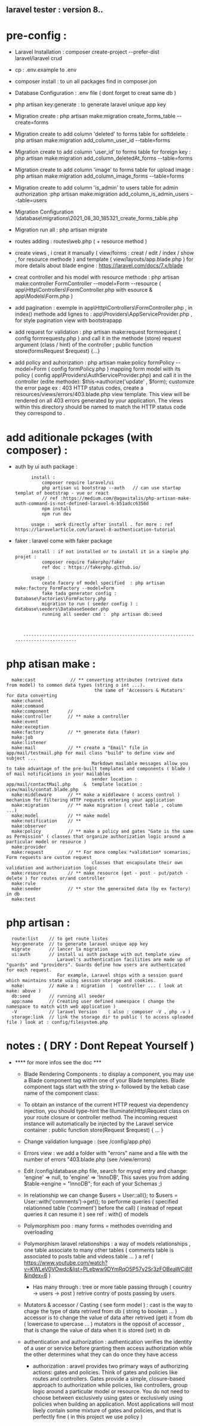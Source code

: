<!-- <p align="center"><a href="https://laravel.com" target="_blank"><img src="https://raw.githubusercontent.com/laravel/art/master/logo-lockup/5%20SVG/2%20CMYK/1%20Full%20Color/laravel-logolockup-cmyk-red.svg" width="400"></a></p>

<p align="center">
<a href="https://travis-ci.org/laravel/framework"><img src="https://travis-ci.org/laravel/framework.svg" alt="Build Status"></a>
<a href="https://packagist.org/packages/laravel/framework"><img src="https://img.shields.io/packagist/dt/laravel/framework" alt="Total Downloads"></a>
<a href="https://packagist.org/packages/laravel/framework"><img src="https://img.shields.io/packagist/v/laravel/framework" alt="Latest Stable Version"></a>
<a href="https://packagist.org/packages/laravel/framework"><img src="https://img.shields.io/packagist/l/laravel/framework" alt="License"></a>
</p>

## tested in php 7.3.1
## About Laravel

Laravel is a web application framework with expressive, elegant syntax. We believe development must be an enjoyable and creative experience to be truly fulfilling. Laravel takes the pain out of development by easing common tasks used in many web projects, such as:

- [Simple, fast routing engine](https://laravel.com/docs/routing).
- [Powerful dependency injection container](https://laravel.com/docs/container).
- Multiple back-ends for [session](https://laravel.com/docs/session) and [cache](https://laravel.com/docs/cache) storage.
- Expressive, intuitive [database ORM](https://laravel.com/docs/eloquent).
- Database agnostic [schema migrations](https://laravel.com/docs/migrations).
- [Robust background job processing](https://laravel.com/docs/queues).
- [Real-time event broadcasting](https://laravel.com/docs/broadcasting).

Laravel is accessible, powerful, and provides tools required for large, robust applications.

## Learning Laravel

Laravel has the most extensive and thorough [documentation](https://laravel.com/docs) and video tutorial library of all modern web application frameworks, making it a breeze to get started with the framework.

If you don't feel like reading, [Laracasts](https://laracasts.com) can help. Laracasts contains over 1500 video tutorials on a range of topics including Laravel, modern PHP, unit testing, and JavaScript. Boost your skills by digging into our comprehensive video library.

## Laravel Sponsors

We would like to extend our thanks to the following sponsors for funding Laravel development. If you are interested in becoming a sponsor, please visit the Laravel [Patreon page](https://patreon.com/taylorotwell).

### Premium Partners

- **[Vehikl](https://vehikl.com/)**
- **[Tighten Co.](https://tighten.co)**
- **[Kirschbaum Development Group](https://kirschbaumdevelopment.com)**
- **[64 Robots](https://64robots.com)**
- **[Cubet Techno Labs](https://cubettech.com)**
- **[Cyber-Duck](https://cyber-duck.co.uk)**
- **[Many](https://www.many.co.uk)**
- **[Webdock, Fast VPS Hosting](https://www.webdock.io/en)**
- **[DevSquad](https://devsquad.com)**
- **[Curotec](https://www.curotec.com/services/technologies/laravel/)**
- **[OP.GG](https://op.gg)**
- **[CMS Max](https://www.cmsmax.com/)**
- **[WebReinvent](https://webreinvent.com/?utm_source=laravel&utm_medium=github&utm_campaign=patreon-sponsors)**

## Contributing

Thank you for considering contributing to the Laravel framework! The contribution guide can be found in the [Laravel documentation](https://laravel.com/docs/contributions).

## Code of Conduct

In order to ensure that the Laravel community is welcoming to all, please review and abide by the [Code of Conduct](https://laravel.com/docs/contributions#code-of-conduct).

## Security Vulnerabilities

If you discover a security vulnerability within Laravel, please send an e-mail to Taylor Otwell via [taylor@laravel.com](mailto:taylor@laravel.com). All security vulnerabilities will be promptly addressed.

## License

The Laravel framework is open-sourced software licensed under the [MIT license](https://opensource.org/licenses/MIT). -->




## laravel tester :  version 8.. 

# pre-config :

- Laravel Installation : composer create-project --prefer-dist laravel/laravel crud
- cp : .env.example to .env  

- composer install : to un all packages find in composer.jon

- Database Configuration : .env file  ( dont forget to  creat same db )
- php artisan key:generate : to generate laravel unique app key 

- Migration create :   php artisan make:migration create_forms_table --create=forms
- Migration create to add column 'deleted' to forms table for softdelete :   php artisan make:migration add_column_user_id --table=forms
- Migration create to add column 'user_id' to forms table for foreign key :   php artisan make:migration add_column_deletedAt_forms --table=forms
- Migration create to add column 'image' to forms table for upload image  :   php artisan make:migration add_column_image_forms --table=forms
- Migration create to add column 'is_admin' to users table for admin authorization  :php artisan make:migration add_column_is_admin_users --table=users
- Migration Configuration :\database\migrations\2021_08_30_185321_create_forms_table.php
- Migration run all : php artisan migrate

- routes adding : routes\web.php ( + resource method )

- create views , i creat it manually ( view/forms : creat / edit / index / show , for resource methode ) and template ( view/layouts/app.blade.php )
    for more details about blade engine  : https://laravel.com/docs/7.x/blade

- creat controller and his model with resource methode : php artisan make:controller FormController --model=Form --resource 
    ( app\Http\Controllers\FormController.php with esource & app\Models\Form.php ) 

- add pagination : exemple in app\Http\Controllers\FormController.php , in index() methode
                   add lignes to : app\Providers\AppServiceProvider.php , for style pagination view with bootstrapapp 

- add request for validation :  php artisan make:request formrequest    ( config formrequesty.php ) and call it in the methode (store) request argument (class / hint) of the controller   ; public function store(formsRequest $request) {...}

- add policy and auhorization : php artisan make:policy formPolicy --model=Form    ( config formPolicy.php )
                                mapping form model with its policy ( config app\Providers\AuthServiceProvider.php) and 
                                call it in the controller (edite methode): $this->authorize('update' , $form);
                                 customize the error page ex : 403 HTTP status codes, create a resources/views/errors/403.blade.php view template. This view will be rendered on all 403 errors generated by your application. The views within this directory should be named to match the HTTP status code they correspond to .


# add aditionale pckages (with composer) :

- auth by ui auth package :
                       
            install :
			    composer require laravel/ui
			    php artisan ui bootstrap --auth   // can use startap templat of bootstrap - vue or react
                // ref :https://medium.com/@agavitalis/php-artisan-make-auth-command-is-not-defined-laravel-6-b51adcc6356d
			    npm install
			    npm run dev

            usage :  work directly after install . for more : ref https://laravelarticle.com/laravel-8-authentication-tutorial

- faker : laravel come with faker package
 
            install : if not installed or to install it in a simple php projet : 
                composer require fakerphp/faker
                ref doc : https://fakerphp.github.io/ 
        
            usage : 
                ceate facory of model specified  : php artisan make:factory FormFactory --model=Form         
                fake tada generator config : Database\Factories\FormFactory.php 
                migration to run ( seeder config ) : database\seeders\DatabaseSeeder.php
                running all seeder cmd :  php artisan db:seed


 
         ---------------------------------------------------------------------------------------

# php atisan  make :


      make:cast             // ** converting attributes (retrived data from model) to common data types (string o int ...).
                                     the same of 'Accessors & Mutators' for data converting
      make:channel
      make:command
      make:component       //
      make:controller      // ** make a controller
      make:event
      make:exception
      make:factory         // ** generate data (faker)
      make:job
      make:listener
      make:mail            // ** create a "Email" file in app/mail/testmail.php for mail class "build" to define view and subject ...
                                    Markdown mailable messages allow you to take advantage of the pre-built templates and components ( blade ) of mail notifications in your mailables
                                    sender location : app/mail/contactMail.php     &  template location : view/mails/contat.blade.php
      make:middleware      // ** make a middleware ( access control ) mechanism for filtering HTTP requests entering your application
      make:migration       // ** make migration ( creat table , column ...)
      make:model           // ** make model
      make:notification    // ** 
      make:observer
      make:policy          // ** make a policy and gates "Gate is the same as Permission" ( classes that organize authorization logic around a particular model or resource )
      make:provider
      make:request         // ** For more complex *validation* scenarios, Form requests are custom request 
                                    classes that encapsulate their own validation and authorization logic
      make:resource        // ** make resource (get - post - put/patch - delete ) for routes or/and controller
      make:rule
      make:seeder          // ** stor the generaited data (by ex factory) in db 
      make:test


# php artisan :  

      route:list    // to get route listes
      key:generate  // to generate laravel unique app key 
      migrate       // lancer la migration
      ui:auth       // install ui auth package with out template view
                       Laravel's authentication facilities are made up of "guards" and "providers". Guards define how users are authenticated for each request. 
                       For example, Laravel ships with a session guard which maintains state using session storage and cookies. 
      make:         // make a : migration  |  controller ... ( look at make: above )
      db:seed       // running all seeder
      app:name      // Creating user defined namespace ( change the namespace to match with web application )
      -V            // laravel Version    ( also : composer -V , php -v )
      storage:link  // link the storage dir to public ( to access uploaded file ) look at : config/filesystem.php


# notes  :  ( DRY : Dont Repeat Yourself )
    
- **** for more infos see the doc ***

    - Blade Rendering Components : to display a component, you may use a Blade component tag within one of your Blade templates. Blade component tags start with
        the string x- followed by the kebab case name of the component class:   <x-alert/>  <x-user-profile/>

    - To obtain an instance of the current HTTP request via dependency injection, you should type-hint the Illuminate\Http\Request class on your route closure or controller method.
        The incoming request instance will automatically be injected by the Laravel service container :   public function store(Request $request)  { ... }
    
    - Change validation lunguage : (see /config/app.php)
    
    - Errors view : we add a folder with "errors" name and a file with the number of errors "403.blade.php    (see /view/errors) 
    
    - Edit /config/database.php file, search for mysql entry and change:
        'engine' => null,    to  'engine' => 'InnoDB',
         This saves you from adding $table->engine = "InnoDB"; for each of your Schemas ;)

    - In relationship we can change $users = User::all(); to $users = User::with('comments')->get();  to performe queries ( specified relationned table ('comment') before the call)
       ( instead of repeat queries it can resume it ) see ref : with() of models 

    - Polymorphism poo : many forms = methodes overriding and overloading   

    - Polymorphism laravel relationships : a way of models relationships , one table associate to many other tables  ( comments table is associated to posts table and videos table ... )
        a ref ( https://www.youtube.com/watch?v=KWLeV0VOwdc&list=PLebww9DYmRqO5P57v2Sr3zFOBeaWCj8If&index=6 )
        
        - Has many through : tree or more table passing through  ( country -> users -> post ) retrive contry of posts passing by users

    - Mutators & accessor / Casting ( see form model ) : cast is the way to chage the type of data retrived from db ( string to boolean ... )
                                                         accessor is to change the value of data after retrived (get) it from db ( lowercase to upercase ... )
                                                         mutators is the opposit of accessor , that is change the value of data when it is stored (set) in db       

    - authentication and authorization : authentication verifies the identity of a user or service before granting them access 
                                         authorization while the other determines what they can do once they have access

        - authorization : aravel provides two primary ways of authorizing actions: gates and policies. Think of gates and policies like routes and controllers. 
            Gates provide a simple, closure-based approach to authorization while policies, like controllers, group logic around a particular model or resource. 
            You do not need to choose between exclusively using gates or exclusively using policies when building an application. 
            Most applications will most likely contain some mixture of gates and policies, and that is perfectly fine ( in this project we use policy )


